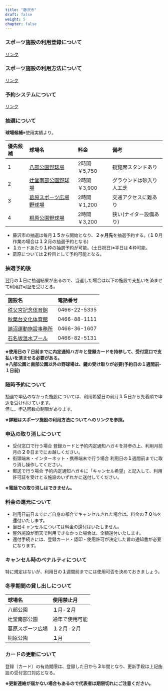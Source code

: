 ```yaml
---
title: "藤沢市"
draft: false
weight: 5
chapter: false
---
```


### スポーツ施設の利用登録について

[リンク](https://f-mirai.jp/sports/registration)

### スポーツ施設の利用方法について

[リンク](https://www.city.fujisawa.kanagawa.jp/sports/kyoiku/leisure/sportshisetsu/riyo.html)

### 予約システムについて

[リンク](https://yoyaku.city.fujisawa.kanagawa.jp/)

### 抽選について

**球場候補**※使用実績より。

|優先候補   |球場名    |料金 |備考 |
| :--- | :----------- | :------- | :------- |
| 1    |  [八部公園野球場](https://f-mirai.jp/sports/baseball/happe)           |2時間￥5,750   |観覧席スタンドあり |
| 2    |  [辻堂南部公園野球場](https://f-mirai.jp/sports/baseball/tsujidou)    |2時間￥3,900    |グラウンドは砂入り人工芝 |
| 3    |  [葛原スポーツ広場野球場](https://f-mirai.jp/sports/baseball/kuzuhara) |2時間￥1,200    |交通アクセスに難あり |
| 4    |  [桐原公園野球場](https://f-mirai.jp/sports/baseball/kirihara)        |2時間￥3,200    |狭い(ナイター設備あり) |  

- 藤沢市の抽選は毎月**１５**から開始となり、**２ヶ月先**を抽選予約する。(**１０**月作業の場合は**１２**月の抽選予約となる)
- **１**カードあたり**１**枠の抽選予約が可能。(土日祝日)※平日は**４**枠可能。  
- 葛原については**２**枠目として予約可能となる。

### 抽選予約後

翌月の**１**日に抽選結果が出るので、当選した場合は以下の施設で支払いを済ませて利用許可証を受けとる。

|施設名|電話番号|
| :-------------| :------------|
| [秩父宮記念体育館](https://f-mirai.jp/sports/gymnasium/chichibunomiya)        |0466-22-5335|
|[秋葉台文化体育館](<https://f-mirai.jp/sports/gymnasium/akibadai>)             |0466-88-1111|
|[鵠沼運動施設事務所](https://f-mirai.jp/sports/facilities/%e9%b5%a0%e6%b2%bc%e9%81%8b%e5%8b%95%e6%96%bd%e8%a8%ad%e4%ba%8b%e5%8b%99%e6%89%80%ef%bc%88%e5%85%ab%e9%83%a8%e5%85%ac%e5%9c%92%e3%83%97%e3%83%bc%e3%83%ab%ef%bc%89-2)                                                      |0466-36-1607|
| [石名坂温水プール](https://f-mirai.jp/sports/pool/ishinazaka)                 |0466-82-5131|

**※使用日の７日前までに内定通知ハガキと登録カードを持参して、受付窓口で支払いを済ませる必要がある。**   
**※八部公園と南部公園以外の野球場は、鍵の受け取りが必要(予約日の１週間前-１日前)**  

### 随時予約について

抽選で申込のなかった施設については、利用希望日の前月**１５**日から先着順で申込を受け付けています。  
但し、申込回数の制限があります。  

**※詳細はスポーツ施設の利用方法についてへのリンクを参照。**

### 申込の取り消しについて

- 受付窓口で行う場合
登録カードと予約内定通知ハガキを持参の上、利用月前月の**２０**日までにお越しください。
- 街頭端末・インターネット・携帯端末で行う場合
利用日の**１**週間前までに取り消し操作してください。
- 郵送で行う場合
予約内定通知ハガキに「キャンセル希望」と記入して、利用許可証を受けとる施設のいずれかに送付してください。

**※電話での取り消しはできません。**

### 料金の還元について

- 利用日前日までにご自身の都合でキャンセルされた場合は、料金の**７０**％を還付いたします。
- 当日キャンセルについては料金の還付はいたしません。
- 屋外施設が雨天で利用できなかった場合は、全額還付いたします。
- 還付手続きには、登録カード・認印・使用許可が決定した旨の通知書が必要になります。

### キャンセル時のペナルティについて

特に規定はないが、利用日の**１**週間前までには使用可否を決めておきましょう。

### 冬季期間の貸し出しについて

|球場名    |使用禁止月 |
| :----------- | :------- |
| 八部公園          |**１**月-**２**月   |
| 辻堂南部公園      |通年で使用可能       |
| 葛原スポーツ広場  |**１２**月-**２**月  |
| 桐原公園         |**１**月             |


### カードの更新について

登録（カード）の有効期限は、登録した日から**３**年間となり、更新手段は上記施設の受付窓口対応となる。

**※更新連絡が届かない場合もあるので代表者は期限切れにご注意ください。**
